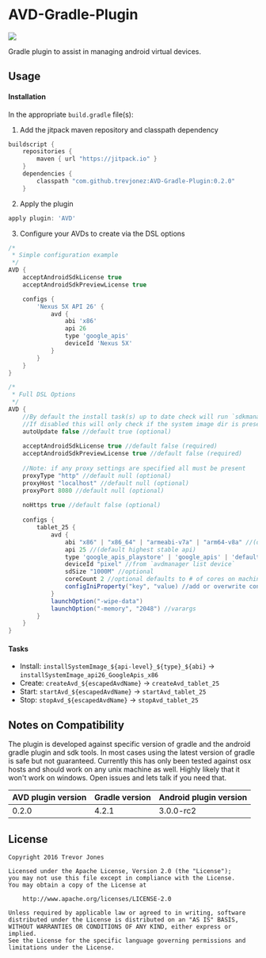 # AVD-Gradle-Plugin
[![](https://jitpack.io/v/trevjonez/AVD-Gradle-Plugin.svg)](https://jitpack.io/#trevjonez/AVD-Gradle-Plugin)

Gradle plugin to assist in managing android virtual devices. 

## Usage

#### Installation
In the appropriate `build.gradle` file(s):

1. Add the jitpack maven repository and classpath dependency
```groovy
buildscript {
    repositories {
        maven { url "https://jitpack.io" }
    }
    dependencies {
        classpath "com.github.trevjonez:AVD-Gradle-Plugin:0.2.0"
    }
```

2. Apply the plugin
```groovy
apply plugin: 'AVD'
```

3. Configure your AVDs to create via the DSL options

```groovy
/* 
 * Simple configuration example 
 */
AVD {
    acceptAndroidSdkLicense true
    acceptAndroidSdkPreviewLicense true

    configs {
        'Nexus 5X API 26' {
            avd {
                abi 'x86'
                api 26
                type 'google_apis'
                deviceId 'Nexus 5X'
            }
        }
    }
}
```

```groovy
/* 
 * Full DSL Options 
 */
AVD {
    //By default the install task(s) up to date check will run `sdkmanager` to see if an update is available
    //If disabled this will only check if the system image dir is present
    autoUpdate false //default true (optional)
    
    acceptAndroidSdkLicense true //default false (required)
    acceptAndroidSdkPreviewLicense true //default false (required)
    
    //Note: if any proxy settings are specified all must be present
    proxyType "http" //default null (optional)
    proxyHost "localhost" //default null (optional)
    proxyPort 8080 //default null (optional)
    
    noHttps true //default false (optional)
    
    configs {
        tablet_25 {
            avd {
                abi "x86" | "x86_64" | "armeabi-v7a" | "arm64-v8a" //(default x86_64)
                api 25 //(default highest stable api)
                type 'google_apis_playstore' | 'google_apis' | 'default' | 'android-wear' | 'android-tv' //(default google_apis)
                deviceId "pixel" //from `avdmanager list device`
                sdSize "1000M" //optional
                coreCount 2 //optional defaults to # of cores on machine
                configIniProperty("key", "value) //add or overwrite config.ini file property
            }
            launchOption("-wipe-data")
            launchOption("-memory", "2048") //varargs
        }
    }
}
```

#### Tasks 
 - Install: `installSystemImage_${api-level}_${type}_${abi}` -> `installSystemImage_api26_GoogleApis_x86` 
 - Create: `createAvd_${escapedAvdName}` -> `createAvd_tablet_25`
 - Start: `startAvd_${escapedAvdName}` -> `startAvd_tablet_25`
 - Stop: `stopAvd_${escapedAvdName}` -> `stopAvd_tablet_25`
 
 ## Notes on Compatibility
 
 
 The plugin is developed against specific version of gradle and the android gradle plugin and sdk tools.
 In most cases using the latest version of gradle is safe but not guaranteed. 
 Currently this has only been tested against osx hosts and should work on any unix machine as well. 
 Highly likely that it won't work on windows. Open issues and lets talk if you need that. 
 
 AVD plugin version | Gradle version | Android plugin version
 ----- | ---- | -----
 0.2.0 | 4.2.1  | 3.0.0-rc2
 
 
## License
    Copyright 2016 Trevor Jones

    Licensed under the Apache License, Version 2.0 (the "License");
    you may not use this file except in compliance with the License.
    You may obtain a copy of the License at

        http://www.apache.org/licenses/LICENSE-2.0

    Unless required by applicable law or agreed to in writing, software
    distributed under the License is distributed on an "AS IS" BASIS,
    WITHOUT WARRANTIES OR CONDITIONS OF ANY KIND, either express or implied.
    See the License for the specific language governing permissions and
    limitations under the License.